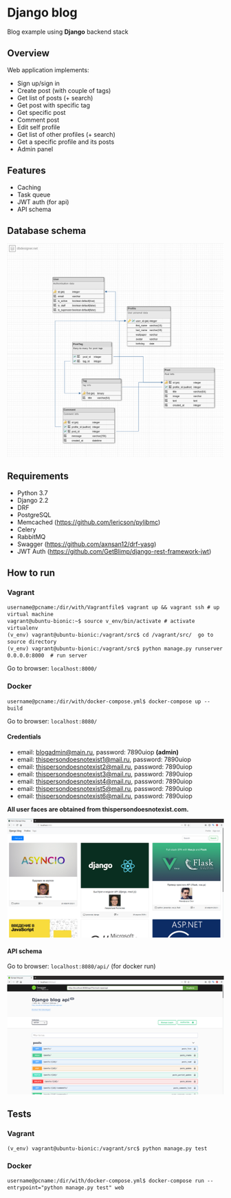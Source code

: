 # Django blog
Blog example using **Django** backend stack

## Overview
Web application implements:
- Sign up/sign in
- Create post (with couple of tags)
- Get list of posts (+ search)
- Get post with specific tag
- Get specific post
- Comment post
- Edit self profile
- Get list of other profiles (+ search)
- Get a specific profile and its posts
- Admin panel

## Features
- Caching
- Task queue
- JWT auth (for api)
- API schema
  
## Database schema
![db schema](https://github.com/kirillismad/django_blog/blob/master/screenshots/dbschema.png?raw=true)


## Requirements
- Python 3.7
- Django 2.2
- DRF
- PostgreSQL
- Memcached (https://github.com/lericson/pylibmc)
- Celery
- RabbitMQ
- Swagger (https://github.com/axnsan12/drf-yasg)
- JWT Auth (https://github.com/GetBlimp/django-rest-framework-jwt)
  
## How to run

### Vagrant
```
username@pcname:/dir/with/Vagrantfile$ vagrant up && vagrant ssh # up virtual machine
vagrant@ubuntu-bionic:~$ source v_env/bin/activate # activate virtualenv
(v_env) vagrant@ubuntu-bionic:/vagrant/src$ cd /vagrant/src/  go to source directory
(v_env) vagrant@ubuntu-bionic:/vagrant/src$ python manage.py runserver 0.0.0.0:8000  # run server
```

Go to browser: `localhost:8000/`

### Docker
```
username@pcname:/dir/with/docker-compose.yml$ docker-compose up --build
```

Go to browser: `localhost:8080/`

#### Credentials
- email: blogadmin@main.ru, password: 7890uiop **(admin)**
- email: thispersondoesnotexist1@mail.ru, password: 7890uiop
- email: thispersondoesnotexist2@mail.ru, password: 7890uiop
- email: thispersondoesnotexist3@mail.ru, password: 7890uiop
- email: thispersondoesnotexist4@mail.ru, password: 7890uiop
- email: thispersondoesnotexist5@mail.ru, password: 7890uiop
- email: thispersondoesnotexist6@mail.ru, password: 7890uiop

**All user faces are obtained from thispersondoesnotexist.com.**


![main page](https://github.com/kirillismad/django_blog/blob/master/screenshots/main_page.png?raw=true)


#### API schema
Go to browser: `localhost:8080/api/` (for docker run)

![api schema](https://github.com/kirillismad/django_blog/blob/master/screenshots/api.png?raw=true)


## Tests
### Vagrant
```
(v_env) vagrant@ubuntu-bionic:/vagrant/src$ python manage.py test
```
### Docker
```
username@pcname:/dir/with/docker-compose.yml$ docker-compose run --entrypoint="python manage.py test" web
```